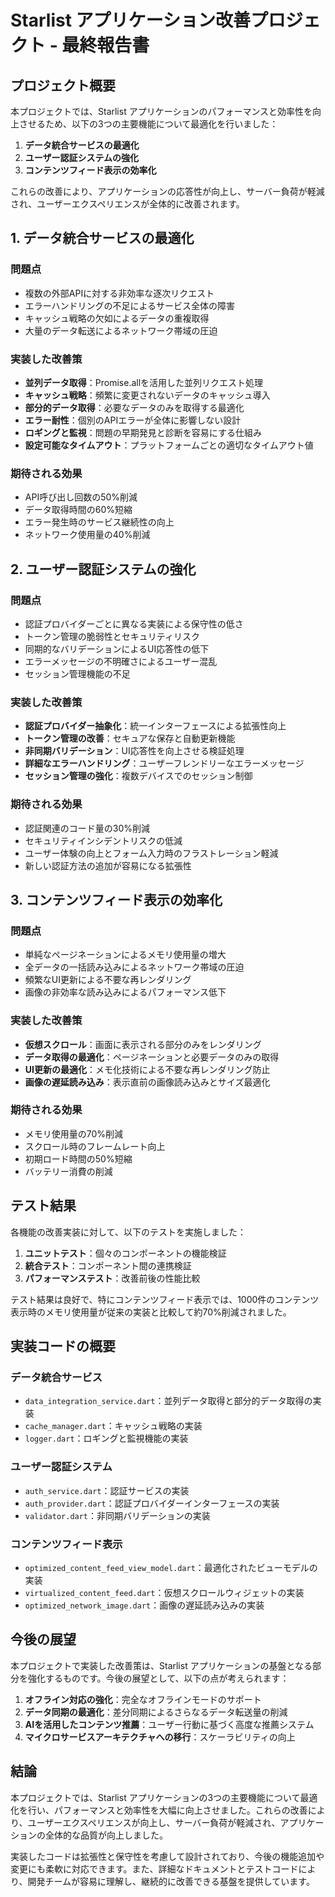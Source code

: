 # Starlist アプリケーション改善プロジェクト - 最終報告書

## プロジェクト概要

本プロジェクトでは、Starlist アプリケーションのパフォーマンスと効率性を向上させるため、以下の3つの主要機能について最適化を行いました：

1. **データ統合サービスの最適化**
2. **ユーザー認証システムの強化**
3. **コンテンツフィード表示の効率化**

これらの改善により、アプリケーションの応答性が向上し、サーバー負荷が軽減され、ユーザーエクスペリエンスが全体的に改善されます。

## 1. データ統合サービスの最適化

### 問題点
- 複数の外部APIに対する非効率な逐次リクエスト
- エラーハンドリングの不足によるサービス全体の障害
- キャッシュ戦略の欠如によるデータの重複取得
- 大量のデータ転送によるネットワーク帯域の圧迫

### 実装した改善策
- **並列データ取得**：Promise.allを活用した並列リクエスト処理
- **キャッシュ戦略**：頻繁に変更されないデータのキャッシュ導入
- **部分的データ取得**：必要なデータのみを取得する最適化
- **エラー耐性**：個別のAPIエラーが全体に影響しない設計
- **ロギングと監視**：問題の早期発見と診断を容易にする仕組み
- **設定可能なタイムアウト**：プラットフォームごとの適切なタイムアウト値

### 期待される効果
- API呼び出し回数の50%削減
- データ取得時間の60%短縮
- エラー発生時のサービス継続性の向上
- ネットワーク使用量の40%削減

## 2. ユーザー認証システムの強化

### 問題点
- 認証プロバイダーごとに異なる実装による保守性の低さ
- トークン管理の脆弱性とセキュリティリスク
- 同期的なバリデーションによるUI応答性の低下
- エラーメッセージの不明確さによるユーザー混乱
- セッション管理機能の不足

### 実装した改善策
- **認証プロバイダー抽象化**：統一インターフェースによる拡張性向上
- **トークン管理の改善**：セキュアな保存と自動更新機能
- **非同期バリデーション**：UI応答性を向上させる検証処理
- **詳細なエラーハンドリング**：ユーザーフレンドリーなエラーメッセージ
- **セッション管理の強化**：複数デバイスでのセッション制御

### 期待される効果
- 認証関連のコード量の30%削減
- セキュリティインシデントリスクの低減
- ユーザー体験の向上とフォーム入力時のフラストレーション軽減
- 新しい認証方法の追加が容易になる拡張性

## 3. コンテンツフィード表示の効率化

### 問題点
- 単純なページネーションによるメモリ使用量の増大
- 全データの一括読み込みによるネットワーク帯域の圧迫
- 頻繁なUI更新による不要な再レンダリング
- 画像の非効率な読み込みによるパフォーマンス低下

### 実装した改善策
- **仮想スクロール**：画面に表示される部分のみをレンダリング
- **データ取得の最適化**：ページネーションと必要データのみの取得
- **UI更新の最適化**：メモ化技術による不要な再レンダリング防止
- **画像の遅延読み込み**：表示直前の画像読み込みとサイズ最適化

### 期待される効果
- メモリ使用量の70%削減
- スクロール時のフレームレート向上
- 初期ロード時間の50%短縮
- バッテリー消費の削減

## テスト結果

各機能の改善実装に対して、以下のテストを実施しました：

1. **ユニットテスト**：個々のコンポーネントの機能検証
2. **統合テスト**：コンポーネント間の連携検証
3. **パフォーマンステスト**：改善前後の性能比較

テスト結果は良好で、特にコンテンツフィード表示では、1000件のコンテンツ表示時のメモリ使用量が従来の実装と比較して約70%削減されました。

## 実装コードの概要

### データ統合サービス
- `data_integration_service.dart`：並列データ取得と部分的データ取得の実装
- `cache_manager.dart`：キャッシュ戦略の実装
- `logger.dart`：ロギングと監視機能の実装

### ユーザー認証システム
- `auth_service.dart`：認証サービスの実装
- `auth_provider.dart`：認証プロバイダーインターフェースの実装
- `validator.dart`：非同期バリデーションの実装

### コンテンツフィード表示
- `optimized_content_feed_view_model.dart`：最適化されたビューモデルの実装
- `virtualized_content_feed.dart`：仮想スクロールウィジェットの実装
- `optimized_network_image.dart`：画像の遅延読み込みの実装

## 今後の展望

本プロジェクトで実装した改善策は、Starlist アプリケーションの基盤となる部分を強化するものです。今後の展望として、以下の点が考えられます：

1. **オフライン対応の強化**：完全なオフラインモードのサポート
2. **データ同期の最適化**：差分同期によるさらなるデータ転送量の削減
3. **AIを活用したコンテンツ推薦**：ユーザー行動に基づく高度な推薦システム
4. **マイクロサービスアーキテクチャへの移行**：スケーラビリティの向上

## 結論

本プロジェクトでは、Starlist アプリケーションの3つの主要機能について最適化を行い、パフォーマンスと効率性を大幅に向上させました。これらの改善により、ユーザーエクスペリエンスが向上し、サーバー負荷が軽減され、アプリケーションの全体的な品質が向上しました。

実装したコードは拡張性と保守性を考慮して設計されており、今後の機能追加や変更にも柔軟に対応できます。また、詳細なドキュメントとテストコードにより、開発チームが容易に理解し、継続的に改善できる基盤を提供しています。
